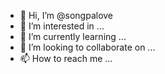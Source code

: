 - 👋 Hi, I’m @songpalove
- 👀 I’m interested in ...
- 🌱 I’m currently learning ...
- 💞️ I’m looking to collaborate on ...
- 📫 How to reach me ...

<!---
songpalove/songpalove is a ✨ special ✨ repository because its `README.md` (this file) appears on your GitHub profile.
You can click the Preview link to take a look at your changes.
--->
